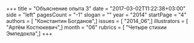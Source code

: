 +++
title = "Объяснение опыта 3"
date = "2017-03-02T11:22:38+03:00"
side = "left"
pagesCount = "-1"
slogan = ""
year = "2014"
startPage = "4"
authors = [ "Константин Богданов",]
issues = [ "2014_06",]
illustrators = [ "Артём Костюкевич",]
month = "06"
rubrics = [ "Четыре стихии Эмпедокла",]
+++
